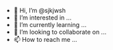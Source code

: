 - 👋 Hi, I’m @sjkjwsh
- 👀 I’m interested in ...
- 🌱 I’m currently learning ...
- 💞️ I’m looking to collaborate on ...
- 📫 How to reach me ...

<!---
sjkjwsh/sjkjwsh is a ✨ special ✨ repository because its `README.md` (this file) appears on your GitHub profile.
You can click the Preview link to take a look at your changes.
--->
